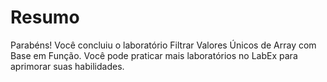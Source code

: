 # Resumo

Parabéns! Você concluiu o laboratório Filtrar Valores Únicos de Array com Base em Função. Você pode praticar mais laboratórios no LabEx para aprimorar suas habilidades.
